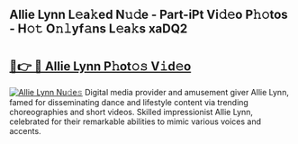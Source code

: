 ## Allie Lynn L𝚎a𝚔ed N𝚞𝚍e - Part-iPt Vi𝚍𝚎o P𝚑𝚘tos - H𝚘𝚝 O𝚗𝚕yf𝚊ns L𝚎a𝚔s xaDQ2

# <h2><a href="http://kfea0p.oniu.top/?m=Allie+Lynn">🔗👉 🔴 Allie Lynn P𝚑ot𝚘𝚜 V𝚒d𝚎o</a></h2>

[![Allie Lynn Nu𝚍e𝚜](https://i.imgur.com/0qMVB7G.gif)](http://kfea0p.oniu.top/?m=Allie+Lynn)
Digital media provider and amusement giver Allie Lynn, famed for disseminating dance and lifestyle content via trending choreographies and short videos. Skilled impressionist Allie Lynn, celebrated for their remarkable abilities to mimic various voices and accents.  
